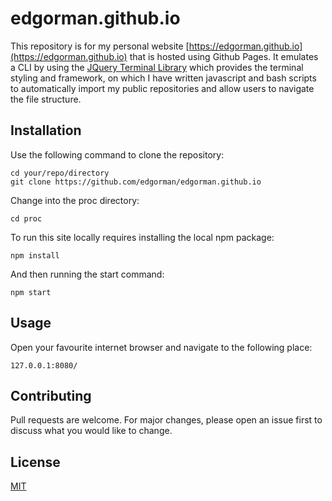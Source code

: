# edgorman.github.io

This repository is for my personal website [https://edgorman.github.io](https://edgorman.github.io) that is hosted using Github Pages. It emulates a CLI by using the [JQuery Terminal Library](https://terminal.jcubic.pl) which provides the terminal styling and framework, on which I have written javascript and bash scripts to automatically import my public repositories and allow users to navigate the file structure. 

## Installation
Use the following command to clone the repository:
```
cd your/repo/directory
git clone https://github.com/edgorman/edgorman.github.io
```

Change into the proc directory:
```
cd proc
```

To run this site locally requires installing the local npm package:
```
npm install
```

And then running the start command:
```
npm start
```

## Usage
Open your favourite internet browser and navigate to the following place:
```
127.0.0.1:8080/
```

## Contributing
Pull requests are welcome. For major changes, please open an issue first to discuss what you would like to change.

## License
[MIT](https://choosealicense.com/licenses/mit/)
